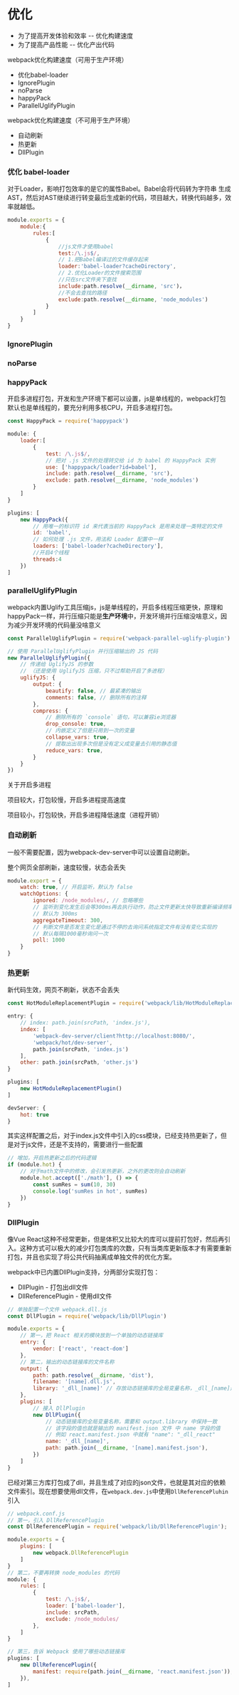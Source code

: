 # 优化

+ 为了提高开发体验和效率 -- 优化构建速度
+ 为了提高产品性能 -- 优化产出代码



webpack优化构建速度（可用于生产环境）

+ 优化babel-loader
+ IgnorePlugin
+ noParse
+ happyPack
+ ParallelUglifyPlugin

webpack优化构建速度（不可用于生产环境）

+ 自动刷新
+ 热更新
+ DllPlugin



### 优化 babel-loader

对于Loader，影响打包效率的是它的属性Babel。Babel会将代码转为字符串 生成AST，然后对AST继续进行转变最后生成新的代码，项目越大，转换代码越多，效率就越低。

```js
module.exports = {
    module:{
        rules:[
            {
                //js文件才使用babel
                test:/\.js$/,
                // 1.把Babel编译过的文件缓存起来
                loader:'babel-loader?cacheDirectory',
                // 2.优化Loader的文件搜索范围
                //只在src文件夹下查找
                include:path.resolve(__dirname, 'src')，
                //不会去查找的路径
                exclude:path.resolve(__dirname, 'node_modules')
            }
        ]
    }
}
```



### IgnorePlugin



### noParse



### happyPack

开启多进程打包，开发和生产环境下都可以设置，js是单线程的，webpack打包默认也是单线程的，要充分利用多核CPU，开启多进程打包。

```js
const HappyPack = require('happypack')

module: {
    loader:[
        {
            test: /\.js$/,
            // 把对 .js 文件的处理转交给 id 为 babel 的 HappyPack 实例
            use: ['happypack/loader?id=babel'],
            include: path.resolve(__dirname, 'src'),
            exclude: path.resolve(__dirname, 'node_modules')
        }
    ]
}

plugins: [
    new HappyPack({
        // 用唯一的标识符 id 来代表当前的 HappyPack 是用来处理一类特定的文件
        id: 'babel',
        // 如何处理 .js 文件，用法和 Loader 配置中一样
        loaders: ['babel-loader?cacheDirectory'],
        //开启4个线程
        threads:4
    })
]
```



### parallelUglifyPlugin

webpack内置Uglify工具压缩js，js是单线程的，开启多线程压缩更快，原理和happyPack一样，并行压缩只能是**生产环境**中，开发环境并行压缩没啥意义，因为减少开发环境的代码量没啥意义

```js
const ParallelUglifyPlugin = require('webpack-parallel-uglify-plugin')

// 使用 ParallelUglifyPlugin 并行压缩输出的 JS 代码
new ParallelUglifyPlugin({
    // 传递给 UglifyJS 的参数
    // （还是使用 UglifyJS 压缩，只不过帮助开启了多进程）
    uglifyJS: {
        output: {
            beautify: false, // 最紧凑的输出
            comments: false, // 删除所有的注释
        },
        compress: {
            // 删除所有的 `console` 语句，可以兼容ie浏览器
            drop_console: true,
            // 内嵌定义了但是只用到一次的变量
            collapse_vars: true,
            // 提取出出现多次但是没有定义成变量去引用的静态值
            reduce_vars: true,
        }
    }
})
```



关于开启多进程

项目较大，打包较慢，开启多进程提高速度

项目较小，打包较快，开启多进程降低速度（进程开销）



### 自动刷新

一般不需要配置，因为webpack-dev-server中可以设置自动刷新。

整个网页全部刷新，速度较慢，状态会丢失

```js
module.export = {
    watch: true, // 开启监听，默认为 false
    watchOptions: {
        ignored: /node_modules/, // 忽略哪些
        // 监听到变化发生后会等300ms再去执行动作，防止文件更新太快导致重新编译频率太高
        // 默认为 300ms
        aggregateTimeout: 300,
        // 判断文件是否发生变化是通过不停的去询问系统指定文件有没有变化实现的
        // 默认每隔1000毫秒询问一次
        poll: 1000
    }
}
```



### 热更新

新代码生效，网页不刷新，状态不会丢失

```js
const HotModuleReplacementPlugin = require('webpack/lib/HotModuleReplacementPlugin');

entry: {
    // index: path.join(srcPath, 'index.js'),
    index: [
        'webpack-dev-server/client?http://localhost:8080/',
        'webpack/hot/dev-server',
        path.join(srcPath, 'index.js')
    ],
    other: path.join(srcPath, 'other.js')
}

plugins: [
    new HotModuleReplacementPlugin()
]

devServer: {
    hot: true
}
```

其实这样配置之后，对于index.js文件中引入的css模块，已经支持热更新了，但是对于js文件，还是不支持的，需要进行一些配置

```js
// 增加，开启热更新之后的代码逻辑
if (module.hot) {
    // 对于math文件中的修改，会引发热更新，之外的更改则会自动刷新
    module.hot.accept(['./math'], () => {
        const sumRes = sum(10, 30)
        console.log('sumRes in hot', sumRes)
    })
}
```



### DllPlugin

像Vue React这种不经常更新，但是体积又比较大的库可以提前打包好，然后再引入。这种方式可以极大的减少打包类库的次数，只有当类库更新版本才有需要重新打包，并且也实现了将公共代码抽离成单独文件的优化方案。

webpack中已内置DllPlugin支持，分两部分实现打包：

+ DllPlugin - 打包出dll文件
+ DllReferencePlugin - 使用dll文件

```js
// 单独配置一个文件 webpack.dll.js
const DllPlugin = require('webpack/lib/DllPlugin')

module.exports = {
    // 第一，把 React 相关的模块放到一个单独的动态链接库
    entry: {
        vendor: ['react', 'react-dom']
    },
    // 第二，输出的动态链接库的文件名称
    output: {
        path: path.resolve(__dirname, 'dist'),
        filename: '[name].dll.js',
        library: '_dll_[name]' // 存放动态链接库的全局变量名称，_dll_[name]是为了防止全局变量冲突
    },
    plugins: [
        // 接入 DllPlugin
        new DllPlugin({
            // 动态链接库的全局变量名称，需要和 output.library 中保持一致
            // 该字段的值也就是输出的 manifest.json 文件 中 name 字段的值
            // 例如 react.manifest.json 中就有 "name": "_dll_react"
            name: '_dll_[name]',
            path: path.join(__dirname, '[name].manifest.json'),
        })
    ]
}
```

已经对第三方库打包成了dll，并且生成了对应的json文件，也就是其对应的依赖文件索引。现在想要使用dll文件，在`webpack.dev.js`中使用`DllReferencePluhin`引入

```js
// webpack.conf.js
// 第一，引入 DllReferencePlugin
const DllReferencePlugin = require('webpack/lib/DllReferencePlugin');

module.exports = {
    plugins: [
        new webpack.DllReferencePlugin 
    ]
}
// 第二，不要再转换 node_modules 的代码
module: {
    rules: [
        {
            test: /\.js$/,
            loader: ['babel-loader'],
            include: srcPath,
            exclude: /node_modules/ 
        },
    ]
}

// 第三，告诉 Webpack 使用了哪些动态链接库
plugins: [
    new DllReferencePlugin({
        manifest: require(path.join(__dirname, 'react.manifest.json')),
    }),
]
```







